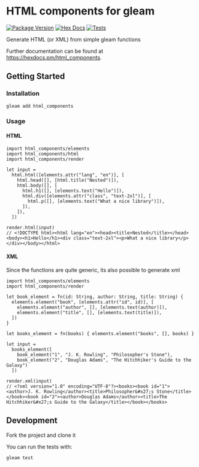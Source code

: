 # HTML components for gleam

[![Package Version](https://img.shields.io/hexpm/v/html_components)](https://hex.pm/packages/html_components)
[![Hex Docs](https://img.shields.io/badge/hex-docs-ffaff3)](https://hexdocs.pm/html_components/)
[![Tests](https://github.com/andre-dasilva/html_components/actions/workflows/test.yml/badge.svg)](https://github.com/andre-dasilva/html_components/actions/workflows/test.yml)

Generate HTML (or XML) from simple gleam functions

Further documentation can be found at <https://hexdocs.pm/html_components>.

## Getting Started

### Installation

```sh
gleam add html_components
```

### Usage

#### HTML

```gleam
import html_components/elements
import html_components/html
import html_components/render

let input =
  html.html([elements.attr("lang", "en")], [
    html.head([], [html.title("Nested")]),
    html.body([], [
      html.h1([], [elements.text("Hello")]),
      html.div([elements.attr("class", "text-2xl")], [
        html.p([], [elements.text("What a nice library")]),
      ]),
    ]),
  ])

render.html(input)
// <!DOCTYPE html><html lang="en"><head><title>Nested</title></head><body><h1>Hello</h1><div class="text-2xl"><p>What a nice library</p></div></body></html>
```

#### XML
Since the functions are quite generic, its also possible to generate xml

```gleam
import html_components/elements
import html_components/render

let book_element = fn(id: String, author: String, title: String) {
  elements.element("book", [elements.attr("id", id)], [
    elements.element("author", [], [elements.text(author)]),
    elements.element("title", [], [elements.text(title)]),
  ])
}

let books_element = fn(books) { elements.element("books", [], books) }

let input =
  books_element([
    book_element("1", "J. K. Rowling", "Philosopher's Stone"),
    book_element("2", "Douglas Adams", "The Hitchhiker's Guide to the Galaxy")
  ])

render.xml(input)
// <?xml version="1.0" encoding="UTF-8"?><books><book id="1"><author>J. K. Rowling</author><title>Philosopher&#x27;s Stone</title></book><book id="2"><author>Douglas Adams</author><title>The Hitchhiker&#x27;s Guide to the Galaxy</title></book></books>
```

## Development

Fork the project and clone it

You can run the tests with:

```sh
gleam test
```
